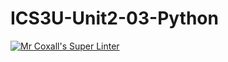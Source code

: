 # ICS3U-Unit2-03-Python

[![Mr Coxall's Super Linter](https://github.com/marshall-demars/ICS3U-Unit2-03-Python/workflows/Mr%20Coxall's%20Super%20Linter/badge.svg)](https://github.com/marshall-demars/ICS3U-Unit2-03-Python/actions/)

